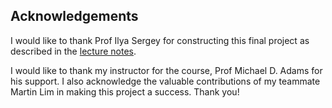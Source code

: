 ## Acknowledgements

I would like to thank Prof Ilya Sergey for constructing this final project as described in the [lecture notes](https://ysc2229.github.io/final.html). 

I would like to thank my instructor for the course, Prof Michael D. Adams for his support. I also acknowledge the valuable contributions of my teammate Martin Lim in making this project a success. Thank you!
